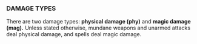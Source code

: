 ### DAMAGE TYPES
There are two damage types: **physical damage (phy)** and **magic damage (mag).** Unless stated otherwise, mundane weapons and unarmed attacks deal physical damage, and spells deal magic damage.  